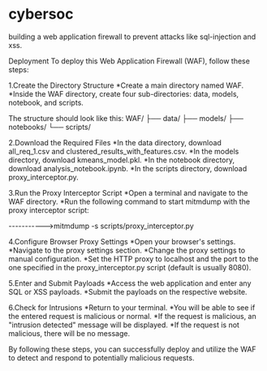 # cybersoc
building a web application firewall to prevent attacks like sql-injection and xss. 



Deployment
To deploy this Web Application Firewall (WAF), follow these steps:

1.Create the Directory Structure
*Create a main directory named WAF.
*Inside the WAF directory, create four sub-directories: data, models, notebook, and scripts.


The structure should look like this:
WAF/
├── data/
├── models/
├── notebooks/
└── scripts/

2.Download the Required Files
*In the data directory, download all_req_1.csv and clustered_results_with_features.csv.
*In the models directory, download kmeans_model.pkl.
*In the notebook directory, download analysis_notebook.ipynb.
*In the scripts directory, download proxy_interceptor.py.


3.Run the Proxy Interceptor Script
*Open a terminal and navigate to the WAF directory.
*Run the following command to start mitmdump with the proxy interceptor script:

----------->mitmdump -s scripts/proxy_interceptor.py




4.Configure Browser Proxy Settings
*Open your browser's settings.
*Navigate to the proxy settings section.
*Change the proxy settings to manual configuration.
*Set the HTTP proxy to localhost and the port to the one specified in the proxy_interceptor.py script (default is usually 8080).




5.Enter and Submit Payloads
*Access the web application and enter any SQL or XSS payloads.
*Submit the payloads on the respective website.


6.Check for Intrusions
*Return to your terminal.
*You will be able to see if the entered request is malicious or normal.
*If the request is malicious, an "intrusion detected" message will be displayed.
*If the request is not malicious, there will be no message.


By following these steps, you can successfully deploy and utilize the WAF to detect and respond to potentially malicious requests.
